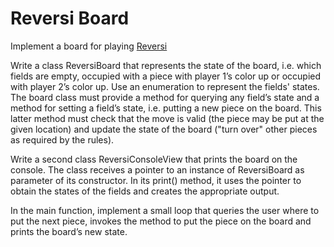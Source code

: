 # Reversi Board
Implement a board for playing [Reversi](https://en.wikipedia.org/wiki/Reversi)

Write a class ReversiBoard that represents the state of the board, i.e. which fields are empty, occupied with a piece with player 1’s color up or occupied with player 2’s color up. Use an enumeration to represent the fields' states.
The board class must provide a method for querying any field’s state and a method for setting a field’s state, i.e. putting a new piece on the board. This latter method must check that the move is valid (the piece may be put at the given location) and update the state of the board ("turn over" other pieces as required by the rules).

Write a second class ReversiConsoleView that prints the board on the console. The class receives a pointer to an instance of ReversiBoard as parameter of its constructor. In its print() method, it uses the pointer to obtain the states of the fields and creates the appropriate output.

In the main function, implement a small loop that queries the user where to put the next piece, invokes the method to put the piece on the board and prints the board’s new state.

